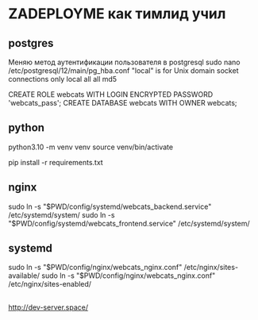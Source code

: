 # ZADEPLOYME как тимлид учил

## postgres
Меняю метод аутентификации пользователя в postgresql
sudo nano /etc/postgresql/12/main/pg_hba.conf
"local" is for Unix domain socket connections only
    local  all      all      md5

CREATE ROLE webcats WITH LOGIN ENCRYPTED PASSWORD 'webcats_pass';
CREATE DATABASE webcats WITH OWNER webcats;

## python 
python3.10 -m venv venv
source venv/bin/activate

pip install -r requirements.txt

## nginx 
sudo ln -s "$PWD/config/systemd/webcats_backend.service" /etc/systemd/system/
sudo ln -s "$PWD/config/systemd/webcats_frontend.service" /etc/systemd/system/

## systemd
sudo ln -s "$PWD/config/nginx/webcats_nginx.conf" /etc/nginx/sites-available/
sudo ln -s "$PWD/config/nginx/webcats_nginx.conf" /etc/nginx/sites-enabled/

##
http://dev-server.space/
